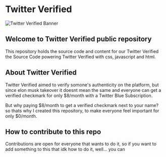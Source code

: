 # Twitter Verified

![Twitter Verified Banner](https://pbs.twimg.com/card_img/1586349368579608576/zCYp-Wxv?format=jpg&name=900x900)

## Welcome to Twitter Verified public repository

This repository holds the source code and content for our Twitter Verified the Source Code powering Twitter Verified with css, javascript and html.

## About Twitter Verified

Twitter Verified aimed to verify somone's authenticity on the platform, but since elon musk takeover it doesnt mean the same and everyone can get a verified checkmark for only $8/month with a Twitter Blue Subscription.

But why paying $8/month to get a verified checkmark next to your name? so thats why I created this repository, to make everyone feel important for only $0/month.

## How to contribute to this repo

Contributions are open for everyone that wants to do it, so if you want to add something to this that idk how to do it, well... you can
